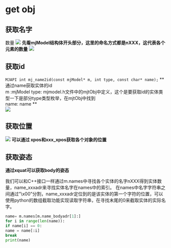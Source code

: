 # get obj
## 获取名字
数量
![](../../MJCF/asset/entity.png)
**先看mjModel结构体开头部分，这里的命名方式都是nXXX，这代表各个元素的数量**
![](../../MJCF/asset/names.png)
## 获取id
`MJAPI int mj_name2id(const mjModel* m, int type, const char* name);`
**通过name获取实体的id          
m :mjModel
type:   mjmodel.h文件中的mjtObj中定义，这个是要获取id的实体类型一下是部分type类型枚举，在mjtObj中找到       
name: name
**     
![](../../MJCF/asset/enum_mjtobj.png)
## 获取位置
![](../../MJCF/asset/xpos.png)
**可以通过 xpos和xxx_xpos获取各个对象的位置**
## 获取姿态
**通过xquat可以获取body的姿态**

我们可以和C++接口一样通过m.names中寻找各个实体的名字nXXX得到实体数量，name_xxxadr来寻找实体名字在names中的索引。
在names中名字字符串之间通过”\x00”分割，name_xxxadr定位到的是该实体的第一个字符的位置，可以使用python的数组截取功能实现读取字符串，在寻找末尾的0来截取实体的实际名字。

```python
name= m.names[m.name_bodyadr[1]:]
for i in range(len(name)):
if name[i] == 0:
name = name[:i]
break
print(name)
```

